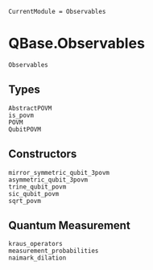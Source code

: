```@meta
CurrentModule = Observables
```
# QBase.Observables

```@docs
Observables
```

## Types

```@docs
AbstractPOVM
is_povm
POVM
QubitPOVM
```

## Constructors

```@docs
mirror_symmetric_qubit_3povm
asymmetric_qubit_3povm
trine_qubit_povm
sic_qubit_povm
sqrt_povm
```

## Quantum Measurement

```@docs
kraus_operators
measurement_probabilities
naimark_dilation
```
